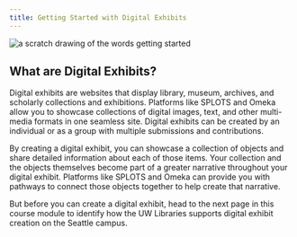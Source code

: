 ```yaml
---
title: Getting Started with Digital Exhibits
---
```


<img src="/course-in-a-box/img/banners/getting_started.png" alt="a scratch drawing of the words getting started" class="img-fluid">

## What are Digital Exhibits?

Digital exhibits are websites that display library, museum, archives, and scholarly collections and exhibitions. Platforms like SPLOTS and Omeka allow you to showcase collections of digital images, text, and other multi-media formats in one seamless site. Digital exhibits can be created by an individual or as a group with multiple submissions and contributions.

By creating a digital exhibit, you can showcase a collection of objects and share detailed information about each of those items. Your collection and the objects themselves become part of a greater narrative throughout your digital exhibit. Platforms like SPLOTS and Omeka can provide you with pathways to connect those objects together to help create that narrative.

But before you can create a digital exhibit, head to the next page in this course module to identify how the UW Libraries supports digital exhibit creation on the Seattle campus.
